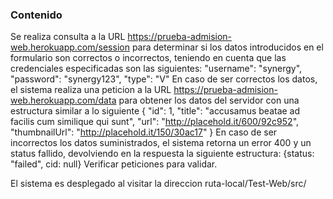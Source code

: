 ### Contenido

Se realiza consulta a la URL https://prueba-admision-web.herokuapp.com/session para determinar si los datos introducidos en el formulario son correctos o incorrectos, teniendo en cuenta que las credenciales especificadas son las siguientes: 
    "username": "synergy",
    "password": "synergy123",
    "type": "V"
En caso de ser correctos los datos, el sistema realiza una peticion a la URL https://prueba-admision-web.herokuapp.com/data para obtener los datos del servidor con una estructura similar a lo siguiente 
{
    "id": 1,
    "title": "accusamus beatae ad facilis cum similique qui sunt",
    "url": "http://placehold.it/600/92c952",
    "thumbnailUrl": "http://placehold.it/150/30ac17"
}
En caso de ser incorrectos los datos suministrados, el sistema retorna un error 400 y un status fallido, devolviendo en la respuesta la siguiente estructura: 
    {status: "failed", cid: null}
Verificar peticiones para validar.

El sistema es desplegado al visitar la direccion ruta-local/Test-Web/src/